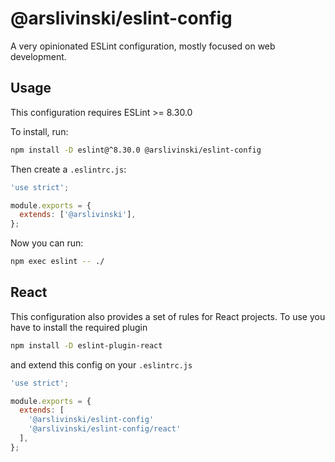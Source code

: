 # @arslivinski/eslint-config

A very opinionated ESLint configuration, mostly focused on web development.

## Usage

This configuration requires ESLint >= 8.30.0

To install, run:

```sh
npm install -D eslint@^8.30.0 @arslivinski/eslint-config
```

Then create a `.eslintrc.js`:

```js
'use strict';

module.exports = {
  extends: ['@arslivinski'],
};
```

Now you can run:

```sh
npm exec eslint -- ./
```

## React

This configuration also provides a set of rules for React projects. To use you
have to install the required plugin

```sh
npm install -D eslint-plugin-react
```

and extend this config on your `.eslintrc.js`

```js
'use strict';

module.exports = {
  extends: [
    '@arslivinski/eslint-config'
    '@arslivinski/eslint-config/react'
  ],
};
```

